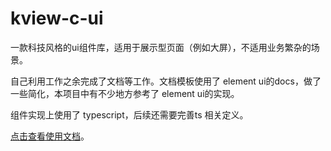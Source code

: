 # kview-c-ui
一款科技风格的ui组件库，适用于展示型页面（例如大屏），不适用业务繁杂的场景。


自己利用工作之余完成了文档等工作。文档模板使用了 element ui的docs，做了一些简化，本项目中有不少地方参考了 element ui的实现。

组件实现上使用了 typescript，后续还需要完善ts 相关定义。

[点击查看使用文档](http://119.3.156.49:9090/#/zh-CN/)。

